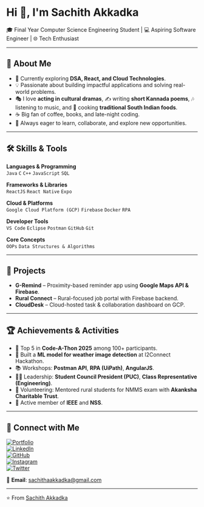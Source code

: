 # Hi 👋, I'm Sachith Akkadka  

🎓 Final Year Computer Science Engineering Student | 💻 Aspiring Software Engineer | 🌐 Tech Enthusiast  

---

## 🌟 About Me
- 🔭 Currently exploring **DSA, React, and Cloud Technologies**.  
- 💡 Passionate about building impactful applications and solving real-world problems.  
- 🎭 I love **acting in cultural dramas**, ✍️ writing **short Kannada poems**, 🎶 listening to music, and 🍲 cooking **traditional South Indian foods**.  
- ☕ Big fan of coffee, books, and late-night coding.  
- 🚀 Always eager to learn, collaborate, and explore new opportunities.  

---

## 🛠️ Skills & Tools  

**Languages & Programming**  
`Java` `C` `C++` `JavaScript` `SQL`  

**Frameworks & Libraries**  
`ReactJS` `React Native` `Expo`  

**Cloud & Platforms**  
`Google Cloud Platform (GCP)` `Firebase` `Docker` `RPA`  

**Developer Tools**  
`VS Code` `Eclipse` `Postman` `GitHub` `Git`  

**Core Concepts**  
`OOPs` `Data Structures & Algorithms`  

---

## 📌 Projects  

- **G-Remind** – Proximity-based reminder app using **Google Maps API & Firebase**.  
- **Rural Connect** – Rural-focused job portal with Firebase backend.  
- **CloudDesk** – Cloud-hosted task & collaboration dashboard on GCP.  

---

## 🏆 Achievements & Activities  

- 🥇 Top 5 in **Code-A-Thon 2025** among 100+ participants.  
- 🤖 Built a **ML model for weather image detection** at I2Connect Hackathon.  
- 📚 Workshops: **Postman API**, **RPA (UiPath)**, **AngularJS**.  
- 👨‍🎓 Leadership: **Student Council President (PUC)**, **Class Representative (Engineering)**.  
- 🌱 Volunteering: Mentored rural students for NMMS exam with **Akanksha Charitable Trust**.  
- 🤝 Active member of **IEEE** and **NSS**.  

---

## 🔗 Connect with Me  

[![Portfolio](https://img.shields.io/badge/Website-Visit-blue?style=for-the-badge)](https://sachith-akkadka.github.io/sachithakkadka/)  
[![LinkedIn](https://img.shields.io/badge/LinkedIn-Connect-blue?style=for-the-badge&logo=linkedin)](https://www.linkedin.com/in/sachith-akkadka-246071258)  
[![GitHub](https://img.shields.io/badge/GitHub-Follow-black?style=for-the-badge&logo=github)](https://github.com/sachith-akkadka)  
[![Instagram](https://img.shields.io/badge/Instagram-Follow-pink?style=for-the-badge&logo=instagram)](https://www.instagram.com/sachith_akkadka/)  
[![Twitter](https://img.shields.io/badge/Twitter-Follow-blue?style=for-the-badge&logo=twitter)](https://twitter.com/SAkkadka52412)  

📧 **Email**: [sachithaakkadka@gmail.com](mailto:sachithaakkadka@gmail.com)  

---

⭐️ From [Sachith Akkadka](https://github.com/sachith-akkadka)
